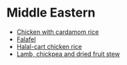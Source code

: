 # Middle Eastern

- [Chicken with cardamom rice](../recipes/chicken-with-cardamom-rice.md)
- [Falafel](../recipes/falafel.md)
- [Halal-cart chicken rice](../recipes/halal-cart-chicken-rice.md)
- [Lamb, chickpea and dried fruit stew](../recipes/lamb-chickpea-and-dried-fruit-stew.md)
